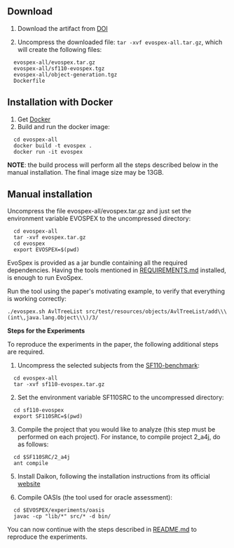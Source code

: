 ## Download

1. Download the artifact from [DOI](http://doi.org/10.5281/zenodo.4458256)

2. Uncompress the downloaded file: ```tar -xvf evospex-all.tar.gz```, which will create the following files:
```
  evospex-all/evospex.tar.gz
  evospex-all/sf110-evospex.tgz
  evospex-all/object-generation.tgz
  Dockerfile
```

## Installation with Docker

1. Get [Docker](https://www.docker.com/)
2. Build and run the docker image:
```
  cd evospex-all
  docker build -t evospex .
  docker run -it evospex
```

**NOTE**: the build process will perform all the steps described below in the manual installation. The final image size may be 13GB. 

## Manual installation

Uncompress the file evospex-all/evospex.tar.gz and just set the environment variable EVOSPEX to the uncompressed directory:
```
  cd evospex-all
  tar -xvf evospex.tar.gz
  cd evospex
  export EVOSPEX=$(pwd)
```

EvoSpex is provided as a jar bundle containing all the required dependencies. Having the tools mentioned in [REQUIREMENTS.md](REQUIREMENTS.md) installed, is enough to run EvoSpex. 

Run the tool using the paper's motivating example, to verify that everything is working correctly:

`./evospex.sh AvlTreeList src/test/resources/objects/AvlTreeList/add\\\(int\,java.lang.Object\\\)/3/`

**Steps for the Experiments**

To reproduce the experiments in the paper, the following additional steps are required. 

1. Uncompress the selected subjects from the [SF110-benchmark](https://www.evosuite.org/experimental-data/sf110/):
```
  cd evospex-all
  tar -xvf sf110-evospex.tar.gz
```

2. Set the environment variable SF110SRC to the uncompressed directory:
```
  cd sf110-evospex
  export SF110SRC=$(pwd)
```

3. Compile the project that you would like to analyze (this step must be performed on each project). For instance, to compile project 2_a4j, do as follows: 
```
  cd $SF110SRC/2_a4j
  ant compile
```

5. Install Daikon, following the installation instructions from its official [website](https://plse.cs.washington.edu/daikon/download/doc/daikon.html#Installation)

6. Compile OASIs (the tool used for oracle assessment):
```
  cd $EVOSPEX/experiments/oasis
  javac -cp "lib/*" src/* -d bin/
```
 
You can now continue with the steps described in [README.md](README.md) to reproduce the experiments.
